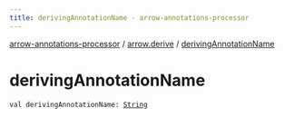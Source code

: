 ```yaml
---
title: derivingAnnotationName - arrow-annotations-processor
---
```


[arrow-annotations-processor](../index.html) / [arrow.derive](index.html) / [derivingAnnotationName](./deriving-annotation-name.html)

# derivingAnnotationName

`val derivingAnnotationName: `[`String`](https://kotlinlang.org/api/latest/jvm/stdlib/kotlin/-string/index.html)